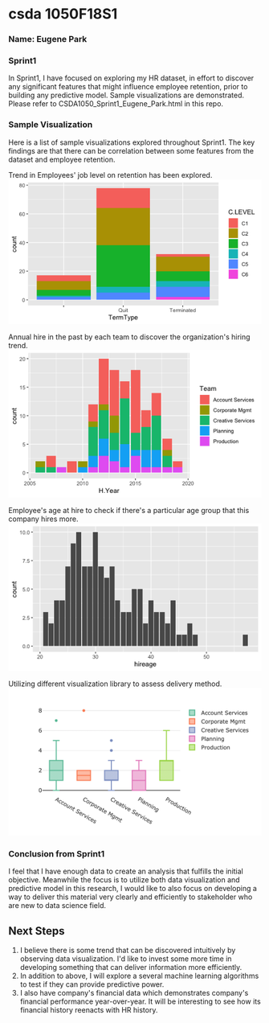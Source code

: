 
# csda 1050F18S1
### Name: Eugene Park


### Sprint1

In Sprint1, I have focused on exploring my HR dataset, in effort to discover any significant features that might influence employee retention, prior to building any predictive model. Sample visualizations are demonstrated. Please refer to CSDA1050_Sprint1_Eugene_Park.html in this repo. 

### Sample Visualization
Here is a list of sample visualizations explored throughout Sprint1. The key findings are that there can be correlation between some features from the dataset and employee retention. 

Trend in Employees' job level on retention has been explored. 
<img src="https://github.com/damnfastpig/CSDA-1050F18S1/blob/master/eugenepark/images/sprint1Rplot1.png">

Annual hire in the past by each team to discover the organization's hiring trend.  
<img src="https://github.com/damnfastpig/CSDA-1050F18S1/blob/master/eugenepark/images/sprint1Rplot2.png">

Employee's age at hire to check if there's a particular age group that this company hires more.
<img src="https://github.com/damnfastpig/CSDA-1050F18S1/blob/master/eugenepark/images/sprint1Rplot3.png">

Utilizing different visualization library to assess delivery method.
<img src="https://github.com/damnfastpig/CSDA-1050F18S1/blob/master/eugenepark/images/sprint1Rplot5.png">

### Conclusion from Sprint1
I feel that I have enough data to create an analysis that fulfills the initial objective. Meanwhile the focus is to utilize both data visualization and predictive model in this research, I would like to also focus on developing a way to deliver this material very clearly and efficiently to stakeholder who are new to data science field.  


## Next Steps
1. I believe there is some trend that can be discovered intuitively by observing data visualization. I'd like to invest some more time in developing something that can deliver information more efficiently. 
2. In addition to above, I will explore a several machine learning algorithms to test if they can provide predictive power. 
3. I also have company's financial data which demonstrates company's financial performance year-over-year. It will be interesting to see how its financial history reenacts with HR history. 
